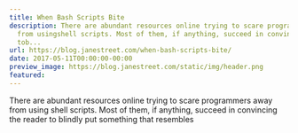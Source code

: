 ```yaml
---
title: When Bash Scripts Bite
description: There are abundant resources online trying to scare programmers away
  from usingshell scripts. Most of them, if anything, succeed in convincing the reader
  tob...
url: https://blog.janestreet.com/when-bash-scripts-bite/
date: 2017-05-11T00:00:00-00:00
preview_image: https://blog.janestreet.com/static/img/header.png
featured:
---
```


<p>There are abundant resources online trying to scare programmers away from using
shell scripts. Most of them, if anything, succeed in convincing the reader to
blindly put something that resembles</p>
